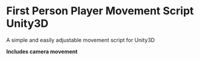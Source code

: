 # First Person Player Movement Script Unity3D
A simple and easily adjustable movement script for Unity3D

**Includes camera movement**

